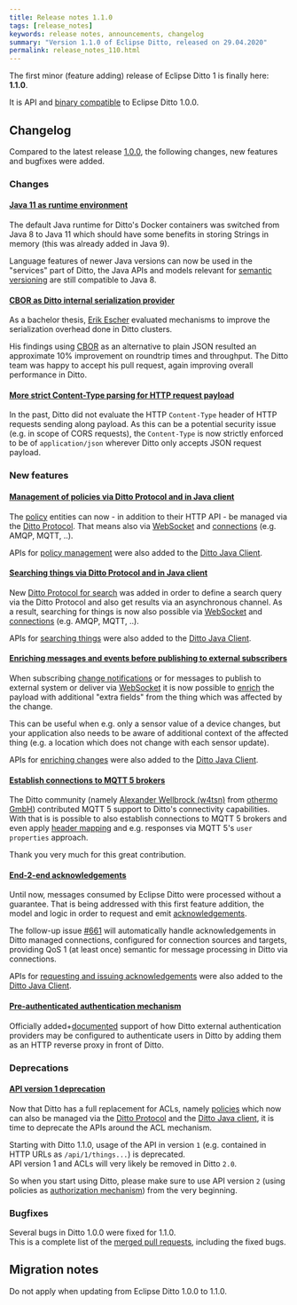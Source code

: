 ```yaml
---
title: Release notes 1.1.0
tags: [release_notes]
keywords: release notes, announcements, changelog
summary: "Version 1.1.0 of Eclipse Ditto, released on 29.04.2020"
permalink: release_notes_110.html
---
```


The first minor (feature adding) release of Eclipse Ditto 1 is finally here: **1.1.0**.

It is API and [binary compatible](https://github.com/eclipse-ditto/ditto/blob/master/documentation/src/main/resources/architecture/DADR-0005-semantic-versioning.md)
to Eclipse Ditto 1.0.0.

## Changelog

Compared to the latest release [1.0.0](release_notes_100.html), the following changes, new features and
bugfixes were added.


### Changes

#### [Java 11 as runtime environment](https://github.com/eclipse-ditto/ditto/issues/308)

The default Java runtime for Ditto's Docker containers was switched from Java 8 to Java 11 which should have some 
benefits in storing Strings in memory (this was already added in Java 9).

Language features of newer Java versions can now be used in the "services" part of Ditto, the Java APIs and models relevant 
for [semantic versioning](https://github.com/eclipse-ditto/ditto/blob/master/documentation/src/main/resources/architecture/DADR-0005-semantic-versioning.md) 
are still compatible to Java 8.

#### [CBOR as Ditto internal serialization provider](https://github.com/eclipse-ditto/ditto/pull/598)

As a bachelor thesis, [Erik Escher](https://github.com/erikescher) evaluated mechanisms to improve the serialization 
overhead done in Ditto clusters.

His findings using [CBOR](https://cbor.io) as an alternative to plain JSON resulted an approximate 10% improvement on 
roundtrip times and throughput.
The Ditto team was happy to accept his pull request, again improving overall performance in Ditto.

#### [More strict Content-Type parsing for HTTP request payload](https://github.com/eclipse-ditto/ditto/pull/650)

In the past, Ditto did not evaluate the HTTP `Content-Type` header of HTTP requests sending along payload. As this 
can be a potential security issue (e.g. in scope of CORS requests), the `Content-Type` is now strictly enforced to
be of `application/json` wherever Ditto only accepts JSON request payload. 


### New features

#### [Management of policies via Ditto Protocol and in Java client](https://github.com/eclipse-ditto/ditto/issues/554)

The [policy](basic-policy.html) entities can now - in addition to their HTTP API - be managed via the 
[Ditto Protocol](protocol-specification-policies.html). That means also via 
[WebSocket](httpapi-protocol-bindings-websocket.html) and [connections](basic-connections.html) (e.g. AMQP, MQTT, ..).

APIs for [policy management](client-sdk-java.html#manage-policies) were also added to the 
[Ditto Java Client](https://github.com/eclipse-ditto/ditto-clients/pull/46).

#### [Searching things via Ditto Protocol and in Java client](https://github.com/eclipse-ditto/ditto/issues/575)

New [Ditto Protocol for search](protocol-specification-things-search.html) was added in order to define a search query
via the Ditto Protocol and also get results via an asynchronous channel. As a result, searching for things is now also
possible via [WebSocket](httpapi-protocol-bindings-websocket.html) and [connections](basic-connections.html) 
(e.g. AMQP, MQTT, ..).

APIs for [searching things](client-sdk-java.html#search-for-things) were also added to the 
[Ditto Java Client](https://github.com/eclipse-ditto/ditto-clients/pull/53).

#### [Enriching messages and events before publishing to external subscribers](https://github.com/eclipse-ditto/ditto/issues/561)

When subscribing [change notifications](basic-changenotifications.html) or for messages to publish to external system or
deliver via [WebSocket](httpapi-protocol-bindings-websocket.html) it is now possible to [enrich](basic-enrichment.html) 
the payload with additional "extra fields" from the thing which was affected by the change.

This can be useful when e.g. only a sensor value of a device changes, but your application also needs to be aware of 
additional context of the affected thing (e.g. a location which does not change with each sensor update).

APIs for [enriching changes](client-sdk-java.html#subscribe-to-enriched-change-notifications) were also added to the 
[Ditto Java Client](https://github.com/eclipse-ditto/ditto-clients/pull/43).

#### [Establish connections to MQTT 5 brokers](https://github.com/eclipse-ditto/ditto/issues/561)

The Ditto community (namely [Alexander Wellbrock (w4tsn)](https://github.com/w4tsn) from 
[othermo GmbH](https://www.othermo.de)) contributed MQTT 5 support to Ditto's connectivity capabilities.<br/>
With that is is possible to also establish connections to MQTT 5 brokers and even apply 
[header mapping](connectivity-header-mapping.html) and e.g. responses via MQTT 5's `user properties` approach.

Thank you very much for this great contribution.

#### [End-2-end acknowledgements](https://github.com/eclipse-ditto/ditto/issues/611)

Until now, messages consumed by Eclipse Ditto were processed without a guarantee. That is being addressed with this
first feature addition, the model and logic in order to request and emit [acknowledgements](basic-acknowledgements.html).

The follow-up issue [#661](https://github.com/eclipse-ditto/ditto/issues/661) will automatically handle acknowledgements 
in Ditto managed connections, configured for connection sources and targets, providing QoS 1 (at least once) semantic
for message processing in Ditto via connections.

APIs for [requesting and issuing acknowledgements](client-sdk-java.html#request-and-issue-acknowledgements) were also 
added to the [Ditto Java Client](https://github.com/eclipse-ditto/ditto-clients/pull/56).

#### [Pre-authenticated authentication mechanism](https://github.com/eclipse-ditto/ditto/issues/560)

Officially added+[documented](installation-operating.html#pre-authentication) support of how Ditto external 
authentication providers may be configured to authenticate users in Ditto by adding them as an HTTP reverse proxy in 
front of Ditto.


### Deprecations

#### [API version 1 deprecation](https://github.com/eclipse-ditto/ditto/pull/608)

Now that Ditto has a full replacement for ACLs, namely [policies](basic-policy.html) which now can 
also be managed via the [Ditto Protocol](protocol-specification-policies.html) and the 
[Ditto Java client](client-sdk-java.html), it is time to deprecate the APIs around the ACL mechanism.

Starting with Ditto 1.1.0, usage of the API in version `1` (e.g. contained in HTTP URLs as `/api/1/things...`) is 
deprecated.<br/>
API version 1 and ACLs will very likely be removed in Ditto `2.0`.

So when you start using Ditto, please make sure to use API version `2` (using policies as 
[authorization mechanism](basic-auth.html#authorization)) from the very beginning.


### Bugfixes

Several bugs in Ditto 1.0.0 were fixed for 1.1.0.<br/>
This is a complete list of the 
[merged pull requests](https://github.com/eclipse-ditto/ditto/pulls?q=is%3Apr+milestone%3A1.1.0), including the fixed bugs.


## Migration notes

Do not apply when updating from Eclipse Ditto 1.0.0 to 1.1.0.